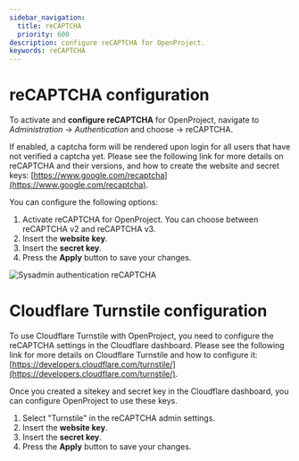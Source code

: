 ```yaml
---
sidebar_navigation:
  title: reCAPTCHA
  priority: 600
description: configure reCAPTCHA for OpenProject.
keywords: reCAPTCHA
---
```

# reCAPTCHA configuration

To activate and **configure reCAPTCHA** for OpenProject, navigate to *Administration* -> *Authentication* and choose -> reCAPTCHA.

 If enabled, a captcha form will be rendered upon login for all users that have not verified a captcha yet. Please see the following link for more details on reCAPTCHA and their versions, and how to create the website and secret keys: [https://www.google.com/recaptcha](https://www.google.com/recaptcha).

You can configure the following options:

1. Activate reCAPTCHA for OpenProject. You can choose between reCAPTCHA v2 and reCAPTCHA v3.
2. Insert the **website key**.
3. Insert the **secret key**.
4. Press the **Apply** button to save your changes.

![Sysadmin authentication reCAPTCHA](Sys-admin-authentication-recaptcha.png)


# Cloudflare Turnstile configuration

To use Cloudflare Turnstile with OpenProject, you need to configure the reCAPTCHA settings in the Cloudflare dashboard. Please see the following link for more details on Cloudflare Turnstile and how to configure it: [https://developers.cloudflare.com/turnstile/](https://developers.cloudflare.com/turnstile/).

Once you created a sitekey and secret key in the Cloudflare dashboard, you can configure OpenProject to use these keys.

1. Select "Turnstile" in the reCAPTCHA admin settings.
2. Insert the **website key**.
3. Insert the **secret key**.
4. Press the **Apply** button to save your changes.
